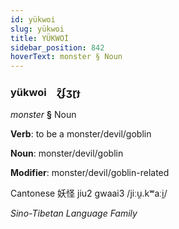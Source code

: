 ```yaml
---
id: yükwoi
slug: yükwoi
title: YÜKWOİ
sidebar_position: 842
hoverText: monster § Noun
---
```


### yükwoi&emsp;<span kind="abugida">ɀ̑ʄʒɽɟ</span>

*monster* **§** Noun

**Verb**: to be a monster/devil/goblin

**Noun**: monster/devil/goblin

**Modifier**: monster/devil/goblin-related

Cantonese 妖怪  jiu2 gwaai3 /jiːu̯.kʷaːi̯/

*Sino-Tibetan Language Family*
